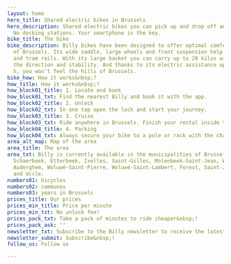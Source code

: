 ```yaml
---
layout: home
hero_title: Shared electric bikes in Brussels
hero_description: Shared electric bikes you can pick up and drop off anywhere in Brussels.
  No docking stations. Your smartphone is the key.
bike_title: The bike
bike_description: Billy bikes have been designed to offer optimal comfort in the streets
  of Brussels. Its wide saddle, large wheels and front suspension help to tame cobblestones
  and tram rails. With its large basket you can carry up to 20 kilos without affecting
  the direction and stability. And thanks to its electric assistance up to 25 km /
  h, you won’t feel the hills of Brussels.
bike_how: How it works&nbsp;?
how_title: How it works&nbsp;?
how_block01_title: 1. Locate and book
how_block01_txt: Find the nearest Billy and book it with the app.
how_block02_title: 2. Unlock
how_block02_txt: In one tap open the lock and start your journey.
how_block03_title: 3. Cruise
how_block03_txt: Ride anywhere in Brussels. Finish your rental inside the Billy Area.
how_block04_title: 4. Parking
how_block04_txt: Always secure your bike to a pole or rack with the chain.
area_alt_map: Map of the area
area_title: The area
area_txt: Billy is currently available in the municipalities of Brussels, Laeken,
  Schaerbeek, Etterbeek, Ixelles, Saint-Gilles, Molenbeek-Saint-Jean, Watermael-Boisfort,
  Auderghem, Woluwé-Saint-Pierre, Woluwé-Saint-Lambert, Forest, Saint-Josse-Ten-Noode
  and Uccle.
numbers01: bicycles
numbers02: communes
numbers03: years in Brussels
prices_title: Our prices
prices_min_title: Price per minute
prices_min_txt: No unlock fee!
prices_pack_txt: Take a pack of minutes to ride cheaper&nbsp;!
prices_pack_ask: ''
newsletter_txt: Subscribe to the Billy newsletter to receive the latest updates&nbsp;!
newsletter_submit: Subscribe&nbsp;!
follow_us: Follow us

---
```

